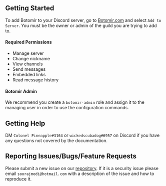 ## Getting Started

To add Botomir to your Discord server, go to [Botomir.com](https://botomir.com) and select `Add to Server`. You must be the owner or admin of the guild you are trying to add to. 

#### Required Permissions

- Manage server
- Change nickname
- View channels
- Send messages
- Embedded links
- Read message history

#### Botomir Admin

We recommend you create a `botomir-admin` role and assign it to the managing user in order to use the configuration commands.

## Getting Help

DM `Colonel Pineapple#3164` or `wickedscubadog#6957` on Discord if you have any questions not covered by the documentation.

## Reporting Issues/Bugs/Feature Requests

Please submit a new issue on our [repository](https://github.com/SoorajModi/Botomir/issues). If it is a security issue please email `soorajmodi@hotmail.com` with a description of the issue and how to reproduce it.
